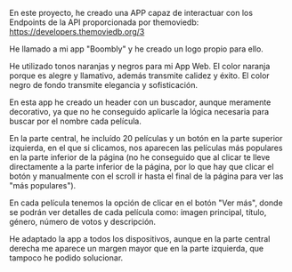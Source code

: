 En este proyecto, he creado una APP capaz de interactuar con los Endpoints de la API proporcionada por themoviedb: https://developers.themoviedb.org/3

He llamado a mi app "Boombly" y he creado un logo propio para ello. 

He utilizado tonos naranjas y negros para mi App Web. 
El color naranja porque es alegre y llamativo, además transmite calidez y éxito.
El color negro de fondo transmite elegancia y sofisticación.

En esta app he creado un header con un buscador, aunque meramente decorativo, ya que no he conseguido aplicarle la lógica necesaria para buscar por el nombre cada película.

En la parte central, he incluído 20 películas y un botón en la parte superior izquierda, en el que si clicamos, nos aparecen las películas más populares en la parte inferior de la página (no he conseguido que al clicar te lleve directamente a la parte inferior de la página, por lo que hay que clicar el botón y manualmente con el scroll ir hasta el final de la página para ver las "más populares").

En cada película tenemos la opción de clicar en el botón "Ver más", donde se podrán ver detalles de cada película como: imagen principal, título, género, número de votos y descripción.

He adaptado la app a todos los dispositivos, aunque en la parte central derecha me aparece un margen mayor que en la parte izquierda, que tampoco he podido solucionar.
